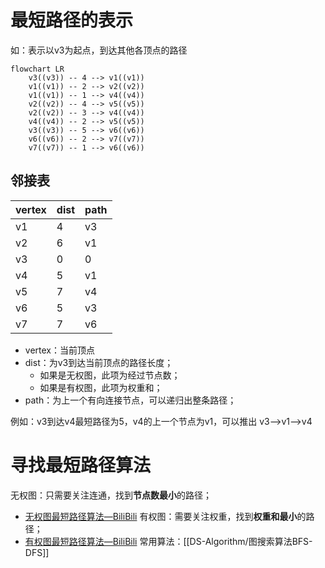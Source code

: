 # 最短路径的表示
如：表示以v3为起点，到达其他各顶点的路径
```mermaid
flowchart LR
    v3((v3)) -- 4 --> v1((v1))
	v1((v1)) -- 2 --> v2((v2))
	v1((v1)) -- 1 --> v4((v4))
	v2((v2)) -- 4 --> v5((v5))
	v2((v2)) -- 3 --> v4((v4))
	v4((v4)) -- 2 --> v5((v5))
	v3((v3)) -- 5 --> v6((v6))
	v6((v6)) -- 2 --> v7((v7))
	v7((v7)) -- 1 --> v6((v6))
```
## 邻接表
|vertex|dist|path|
|------|-----|-----|
|v1|4|v3|
|v2|6|v1|
|v3|0|0|
|v4|5|v1|
|v5|7|v4|
|v6|5|v3|
|v7|7|v6|
- vertex：当前顶点
- dist：为v3到达当前顶点的路径长度；
	- 如果是无权图，此项为经过节点数；
	- 如果是有权图，此项为权重和；
- path：为上一个有向连接节点，可以递归出整条路径；

例如：v3到达v4最短路径为5，v4的上一个节点为v1，可以推出 v3-->v1-->v4

# 寻找最短路径算法
无权图：只需要关注连通，找到**节点数最小**的路径；
- [无权图最短路径算法—BiliBili](https://www.bilibili.com/video/BV1qM411n7xR?p=3&spm_id_from=pageDriver&vd_source=ce67cf212f4a949cf75348b5404c5e27)
有权图：需要关注权重，找到**权重和最小**的路径；
- [有权图最短路径算法—BiliBili](https://www.bilibili.com/video/BV1qM411n7xR/?p=4&spm_id_from=pageDriver&vd_source=ce67cf212f4a949cf75348b5404c5e27)
常用算法：[[DS-Algorithm/图搜索算法BFS-DFS]]
